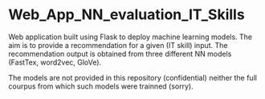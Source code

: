 # Web_App_NN_evaluation_IT_Skills

Web application built using Flask to deploy machine learning models.
The aim is to provide a recommendation for a given (IT skill) input.
The recommendation output is obtained from three different NN models (FastTex, word2vec, GloVe).

The models are not provided in this repository (confidential) neither the full courpus from which such models were trainned (sorry). 

